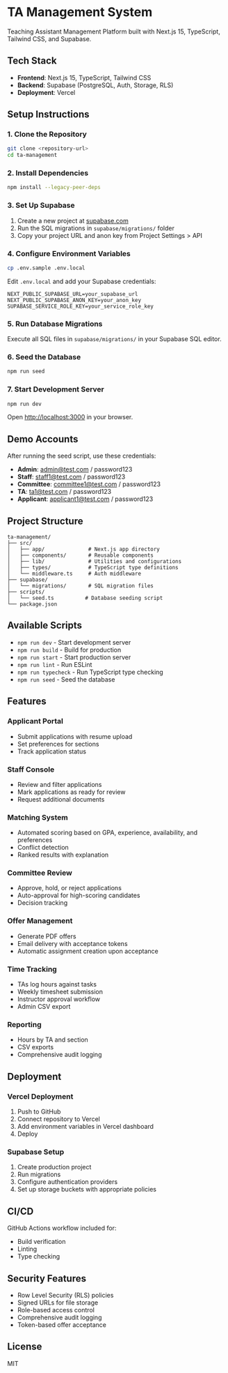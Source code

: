 # TA Management System

Teaching Assistant Management Platform built with Next.js 15, TypeScript, Tailwind CSS, and Supabase.

## Tech Stack

- **Frontend**: Next.js 15, TypeScript, Tailwind CSS
- **Backend**: Supabase (PostgreSQL, Auth, Storage, RLS)
- **Deployment**: Vercel

## Setup Instructions

### 1. Clone the Repository

```bash
git clone <repository-url>
cd ta-management
```

### 2. Install Dependencies

```bash
npm install --legacy-peer-deps
```

### 3. Set Up Supabase

1. Create a new project at [supabase.com](https://supabase.com)
2. Run the SQL migrations in `supabase/migrations/` folder
3. Copy your project URL and anon key from Project Settings > API

### 4. Configure Environment Variables

```bash
cp .env.sample .env.local
```

Edit `.env.local` and add your Supabase credentials:

```
NEXT_PUBLIC_SUPABASE_URL=your_supabase_url
NEXT_PUBLIC_SUPABASE_ANON_KEY=your_anon_key
SUPABASE_SERVICE_ROLE_KEY=your_service_role_key
```

### 5. Run Database Migrations

Execute all SQL files in `supabase/migrations/` in your Supabase SQL editor.

### 6. Seed the Database

```bash
npm run seed
```

### 7. Start Development Server

```bash
npm run dev
```

Open [http://localhost:3000](http://localhost:3000) in your browser.

## Demo Accounts

After running the seed script, use these credentials:

- **Admin**: admin@test.com / password123
- **Staff**: staff1@test.com / password123
- **Committee**: committee1@test.com / password123
- **TA**: ta1@test.com / password123
- **Applicant**: applicant1@test.com / password123

## Project Structure

```
ta-management/
├── src/
│   ├── app/              # Next.js app directory
│   ├── components/       # Reusable components
│   ├── lib/              # Utilities and configurations
│   ├── types/            # TypeScript type definitions
│   └── middleware.ts     # Auth middleware
├── supabase/
│   └── migrations/       # SQL migration files
├── scripts/
│   └── seed.ts          # Database seeding script
└── package.json
```

## Available Scripts

- `npm run dev` - Start development server
- `npm run build` - Build for production
- `npm run start` - Start production server
- `npm run lint` - Run ESLint
- `npm run typecheck` - Run TypeScript type checking
- `npm run seed` - Seed the database

## Features

### Applicant Portal
- Submit applications with resume upload
- Set preferences for sections
- Track application status

### Staff Console
- Review and filter applications
- Mark applications as ready for review
- Request additional documents

### Matching System
- Automated scoring based on GPA, experience, availability, and preferences
- Conflict detection
- Ranked results with explanation

### Committee Review
- Approve, hold, or reject applications
- Auto-approval for high-scoring candidates
- Decision tracking

### Offer Management
- Generate PDF offers
- Email delivery with acceptance tokens
- Automatic assignment creation upon acceptance

### Time Tracking
- TAs log hours against tasks
- Weekly timesheet submission
- Instructor approval workflow
- Admin CSV export

### Reporting
- Hours by TA and section
- CSV exports
- Comprehensive audit logging

## Deployment

### Vercel Deployment

1. Push to GitHub
2. Connect repository to Vercel
3. Add environment variables in Vercel dashboard
4. Deploy

### Supabase Setup

1. Create production project
2. Run migrations
3. Configure authentication providers
4. Set up storage buckets with appropriate policies

## CI/CD

GitHub Actions workflow included for:
- Build verification
- Linting
- Type checking

## Security Features

- Row Level Security (RLS) policies
- Signed URLs for file storage
- Role-based access control
- Comprehensive audit logging
- Token-based offer acceptance

## License

MIT
